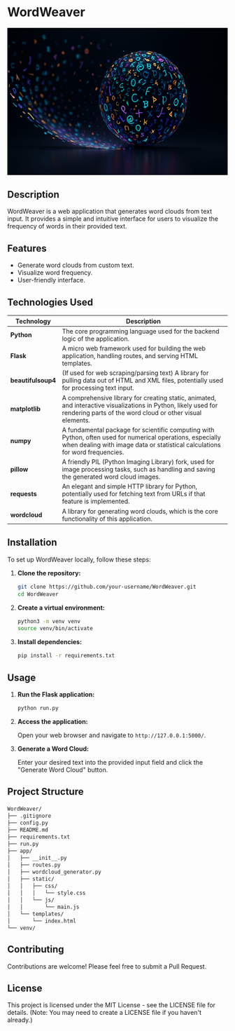 # WordWeaver

![Cover Image Placeholder](assets/coverimage.png)

## Description

WordWeaver is a web application that generates word clouds from text input. It provides a simple and intuitive interface for users to visualize the frequency of words in their provided text.

## Features

- Generate word clouds from custom text.
- Visualize word frequency.
- User-friendly interface.

## Technologies Used

| Technology | Description |
|---|---|
| **Python** | The core programming language used for the backend logic of the application. |
| **Flask** | A micro web framework used for building the web application, handling routes, and serving HTML templates. |
| **beautifulsoup4** | (If used for web scraping/parsing text) A library for pulling data out of HTML and XML files, potentially used for processing text input. |
| **matplotlib** | A comprehensive library for creating static, animated, and interactive visualizations in Python, likely used for rendering parts of the word cloud or other visual elements. |
| **numpy** | A fundamental package for scientific computing with Python, often used for numerical operations, especially when dealing with image data or statistical calculations for word frequencies. |
| **pillow** | A friendly PIL (Python Imaging Library) fork, used for image processing tasks, such as handling and saving the generated word cloud images. |
| **requests** | An elegant and simple HTTP library for Python, potentially used for fetching text from URLs if that feature is implemented. |
| **wordcloud** | A library for generating word clouds, which is the core functionality of this application. |

## Installation

To set up WordWeaver locally, follow these steps:

1.  **Clone the repository:**

    ```bash
    git clone https://github.com/your-username/WordWeaver.git
    cd WordWeaver
    ```

2.  **Create a virtual environment:**

    ```bash
    python3 -m venv venv
    source venv/bin/activate
    ```

3.  **Install dependencies:**

    ```bash
    pip install -r requirements.txt
    ```

## Usage

1.  **Run the Flask application:**

    ```bash
    python run.py
    ```

2.  **Access the application:**

    Open your web browser and navigate to `http://127.0.0.1:5000/`.

3.  **Generate a Word Cloud:**

    Enter your desired text into the provided input field and click the "Generate Word Cloud" button.

## Project Structure

```
WordWeaver/
├── .gitignore
├── config.py
├── README.md
├── requirements.txt
├── run.py
├── app/
│   ├── __init__.py
│   ├── routes.py
│   ├── wordcloud_generator.py
│   ├── static/
│   │   ├── css/
│   │   │   └── style.css
│   │   └── js/
│   │       └── main.js
│   └── templates/
│       └── index.html
└── venv/
```

## Contributing

Contributions are welcome! Please feel free to submit a Pull Request.

## License

This project is licensed under the MIT License - see the LICENSE file for details. (Note: You may need to create a LICENSE file if you haven't already.)